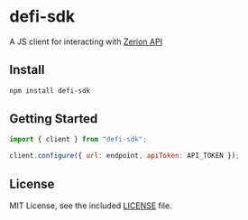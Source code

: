 # defi-sdk

A JS client for interacting with [Zerion API](https://github.com/zeriontech/zerion-api)

## Install

```sh
npm install defi-sdk
```

## Getting Started

```js
import { client } from "defi-sdk";

client.configure({ url: endpoint, apiToken: API_TOKEN });
```

## License

MIT License, see the included [LICENSE](LICENSE) file.
